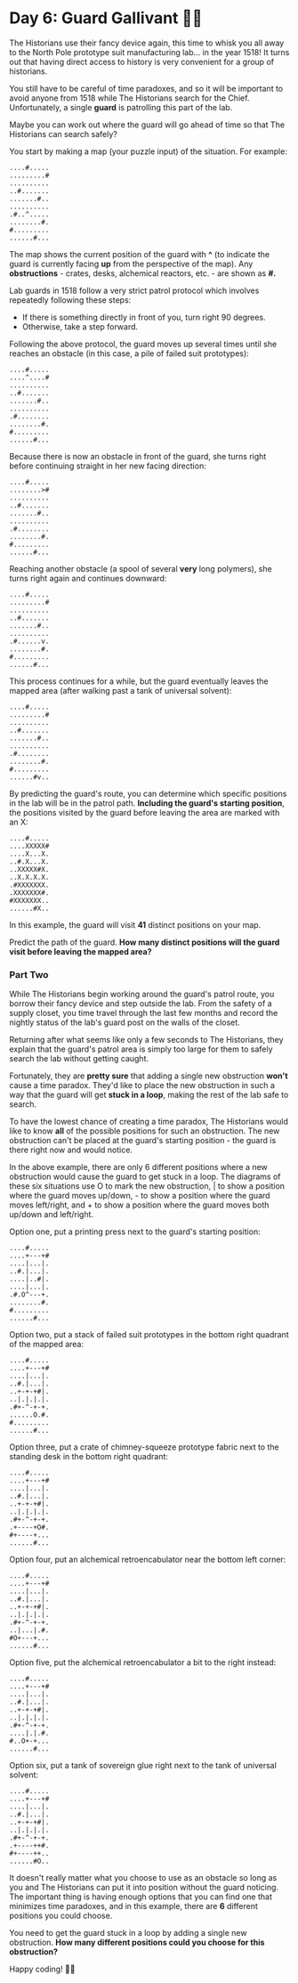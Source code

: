 # Day 6: Guard Gallivant 🎄🦀

The Historians use their fancy device again, this time to whisk you all away to the North Pole prototype suit 
manufacturing lab... in the year 1518! It turns out that having direct access to history is very convenient for 
a group of historians.

You still have to be careful of time paradoxes, and so it will be important to avoid anyone from 1518 while 
The Historians search for the Chief. Unfortunately, a single **guard** is patrolling this part of the lab.

Maybe you can work out where the guard will go ahead of time so that The Historians can search safely?

You start by making a map (your puzzle input) of the situation. For example:

```
....#.....
.........#
..........
..#.......
.......#..
..........
.#..^.....
........#.
#.........
......#...
```

The map shows the current position of the guard with **^** (to indicate the guard is currently facing **up** from the 
perspective of the map). Any **obstructions** - crates, desks, alchemical reactors, etc. - are shown as **#.**

Lab guards in 1518 follow a very strict patrol protocol which involves repeatedly following these steps:
- If there is something directly in front of you, turn right 90 degrees.
- Otherwise, take a step forward.

Following the above protocol, the guard moves up several times until she reaches an obstacle (in this case, a pile 
of failed suit prototypes):

```
....#.....
....^....#
..........
..#.......
.......#..
..........
.#........
........#.
#.........
......#...
```

Because there is now an obstacle in front of the guard, she turns right before continuing straight in her new 
facing direction:

```
....#.....
........>#
..........
..#.......
.......#..
..........
.#........
........#.
#.........
......#...
```

Reaching another obstacle (a spool of several **very** long polymers), she turns right again and continues downward:

```
....#.....
.........#
..........
..#.......
.......#..
..........
.#......v.
........#.
#.........
......#...
```

This process continues for a while, but the guard eventually leaves the mapped area (after walking past a tank of 
universal solvent):

```
....#.....
.........#
..........
..#.......
.......#..
..........
.#........
........#.
#.........
......#v..
```

By predicting the guard's route, you can determine which specific positions in the lab will be in the patrol path. 
**Including the guard's starting position**, the positions visited by the guard before leaving the area are marked with an X:

```
....#.....
....XXXXX#
....X...X.
..#.X...X.
..XXXXX#X.
..X.X.X.X.
.#XXXXXXX.
.XXXXXXX#.
#XXXXXXX..
......#X..
```

In this example, the guard will visit **41** distinct positions on your map.

Predict the path of the guard. **How many distinct positions will the guard visit before leaving the mapped area?**

### Part Two

While The Historians begin working around the guard's patrol route, you borrow their fancy device and step outside the 
lab. From the safety of a supply closet, you time travel through the last few months and record the nightly status of 
the lab's guard post on the walls of the closet.

Returning after what seems like only a few seconds to The Historians, they explain that the guard's patrol area is 
simply too large for them to safely search the lab without getting caught.

Fortunately, they are **pretty sure** that adding a single new obstruction **won't** cause a time paradox. They'd like 
to place the new obstruction in such a way that the guard will get **stuck in a loop**, making the rest of the lab safe 
to search.

To have the lowest chance of creating a time paradox, The Historians would like to know **all** of the possible positions 
for such an obstruction. The new obstruction can't be placed at the guard's starting position - the guard is there right 
now and would notice.

In the above example, there are only 6 different positions where a new obstruction would cause the guard to get stuck 
in a loop. The diagrams of these six situations use O to mark the new obstruction, | to show a position where the guard 
moves up/down, - to show a position where the guard moves left/right, and + to show a position where the guard moves 
both up/down and left/right.

Option one, put a printing press next to the guard's starting position:

```
....#.....
....+---+#
....|...|.
..#.|...|.
....|..#|.
....|...|.
.#.O^---+.
........#.
#.........
......#...
```

Option two, put a stack of failed suit prototypes in the bottom right quadrant of the mapped area:

```
....#.....
....+---+#
....|...|.
..#.|...|.
..+-+-+#|.
..|.|.|.|.
.#+-^-+-+.
......O.#.
#.........
......#...
```

Option three, put a crate of chimney-squeeze prototype fabric next to the standing desk in the bottom right quadrant:

```
....#.....
....+---+#
....|...|.
..#.|...|.
..+-+-+#|.
..|.|.|.|.
.#+-^-+-+.
.+----+O#.
#+----+...
......#...
```

Option four, put an alchemical retroencabulator near the bottom left corner:

```
....#.....
....+---+#
....|...|.
..#.|...|.
..+-+-+#|.
..|.|.|.|.
.#+-^-+-+.
..|...|.#.
#O+---+...
......#...
```

Option five, put the alchemical retroencabulator a bit to the right instead:

```
....#.....
....+---+#
....|...|.
..#.|...|.
..+-+-+#|.
..|.|.|.|.
.#+-^-+-+.
....|.|.#.
#..O+-+...
......#...
```

Option six, put a tank of sovereign glue right next to the tank of universal solvent:

```
....#.....
....+---+#
....|...|.
..#.|...|.
..+-+-+#|.
..|.|.|.|.
.#+-^-+-+.
.+----++#.
#+----++..
......#O..
```

It doesn't really matter what you choose to use as an obstacle so long as you and The Historians can put it into 
position without the guard noticing. The important thing is having enough options that you can find one that minimizes 
time paradoxes, and in this example, there are **6** different positions you could choose.

You need to get the guard stuck in a loop by adding a single new obstruction. **How many different positions could you 
choose for this obstruction?**


Happy coding! 🎄🦀
